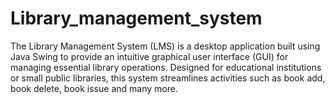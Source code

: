 # Library_management_system
The Library Management System (LMS) is a desktop application built using Java Swing to provide an intuitive graphical user interface (GUI) for managing essential library operations. Designed for educational institutions or small public libraries, this system streamlines activities such as book add, book delete, book issue and many more.
